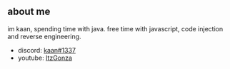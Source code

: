 ## about me

im kaan, spending time with java. free time with javascript, code injection and reverse engineering.

- discord: [kaan#1337](https://discord.com/users/736175983870083093)
- youtube: [ItzGonza](https://www.youtube.com/channel/UCdbH53T-h3OsnZe_2BpLzsQ?view_as=subscriber)
